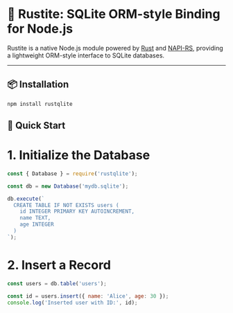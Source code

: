 # 🧱 Rustite: SQLite ORM-style Binding for Node.js

Rustite is a native Node.js module powered by [Rust](https://www.rust-lang.org/) and [NAPI-RS](https://napi.rs/), providing a lightweight ORM-style interface to SQLite databases.

---

## 📦 Installation

```bash
npm install rustqlite
```

## 🚀 Quick Start

# 1. Initialize the Database
```js
const { Database } = require('rustqlite');

const db = new Database('mydb.sqlite');

db.execute(`
  CREATE TABLE IF NOT EXISTS users (
    id INTEGER PRIMARY KEY AUTOINCREMENT,
    name TEXT,
    age INTEGER
  )
`);
```

# 2. Insert a Record
```js
const users = db.table('users');

const id = users.insert({ name: 'Alice', age: 30 });
console.log('Inserted user with ID:', id);
```